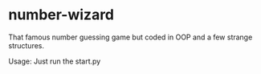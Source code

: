 # number-wizard
That famous number guessing game but coded in OOP and a few strange structures.

Usage:
Just run the start.py
